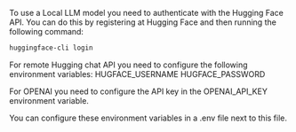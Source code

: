 To use a Local LLM model you need to authenticate with the Hugging Face API. You can do this by registering at Hugging Face and then running the following command:
```bash
huggingface-cli login
```

For remote Hugging chat API you need to configure the following environment variables:
HUGFACE_USERNAME
HUGFACE_PASSWORD

For OPENAI you need to configure the API key in the OPENAI_API_KEY environment variable.

You can configure these environment variables in a .env file next to this file.